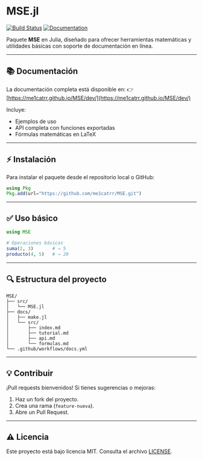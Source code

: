 # MSE.jl

[![Build Status](https://github.com/me1catrr/MSE/actions/workflows/docs.yml/badge.svg)](https://github.com/me1catrr/MSE/actions)
[![Documentation](https://img.shields.io/badge/docs-stable-blue.svg)](https://me1catrr.github.io/MSE/dev/)

Paquete **MSE** en Julia, diseñado para ofrecer herramientas matemáticas y utilidades básicas con soporte de documentación en línea.

---

## 📚 Documentación
La documentación completa está disponible en:
👉 [https://me1catrr.github.io/MSE/dev/](https://me1catrr.github.io/MSE/dev/)

Incluye:
- Ejemplos de uso
- API completa con funciones exportadas
- Fórmulas matemáticas en LaTeX

---

## ⚡ Instalación

Para instalar el paquete desde el repositorio local o GitHub:

```julia
using Pkg
Pkg.add(url="https://github.com/me1catrr/MSE.git")
```

---

## ✅ Uso básico

```julia
using MSE

# Operaciones básicas
suma(2, 3)       # → 5
producto(4, 5)   # → 20
```

---

## 🔍 Estructura del proyecto
```
MSE/
├── src/
│   └── MSE.jl
├── docs/
│   ├── make.jl
│   └── src/
│       ├── index.md
│       ├── tutorial.md
│       ├── api.md
│       └── formulas.md
└── .github/workflows/docs.yml
```

---

## 💡 Contribuir
¡Pull requests bienvenidos! Si tienes sugerencias o mejoras:
1. Haz un fork del proyecto.
2. Crea una rama (`feature-nueva`).
3. Abre un Pull Request.

---

## ⚠ Licencia
Este proyecto está bajo licencia MIT. Consulta el archivo [LICENSE](LICENSE).